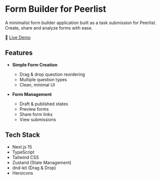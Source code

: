 # Form Builder for Peerlist

A minimalist form builder application built as a task submission for Peerlist. Create, share and analyze forms with ease.

🔗 [Live Demo](https://form-builderapp.vercel.app/)

## Features

- **Simple Form Creation**
  - Drag & drop question reordering
  - Multiple question types
  - Clean, minimal UI

- **Form Management** 
  - Draft & published states
  - Preview forms
  - Share form links
  - View submissions

## Tech Stack

- Next.js 15
- TypeScript  
- Tailwind CSS
- Zustand (State Management)
- dnd-kit (Drag & Drop)
- Heroicons


